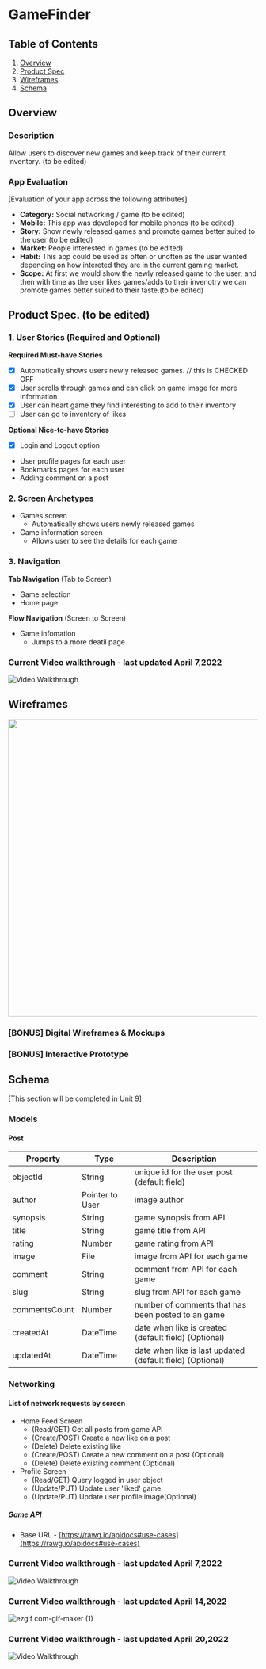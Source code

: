# GameFinder

## Table of Contents
1. [Overview](#Overview)
1. [Product Spec](#Product-Spec)
1. [Wireframes](#Wireframes)
2. [Schema](#Schema)

## Overview
### Description
Allow users to discover new games and keep track of their current inventory.  (to be edited)

### App Evaluation
[Evaluation of your app across the following attributes]
- **Category:** Social networking / game  (to be edited)
- **Mobile:** This app was developed for mobile phones  (to be edited)
- **Story:** Show newly released games and promote games better suited to the user (to be edited)
- **Market:** People interested in games  (to be edited)
- **Habit:** This app could be used as often or unoften as the user wanted depending on how intereted they are in the current gaming market. 
- **Scope:** At first we would show the newly released game to the user, and then with time as the user likes games/adds to their invenotry we can promote games better suited to their taste.(to be edited) 

## Product Spec. (to be edited)

### 1. User Stories (Required and Optional)

**Required Must-have Stories**

- [X] Automatically shows users newly released games. // this is CHECKED OFF
- [X] User scrolls through games and can click on game image for more information 
- [X] User can heart game they find interesting to add to their inventory 
- [ ] User can go to inventory of likes 

**Optional Nice-to-have Stories**

* [X] Login and Logout option 
* User profile pages for each user
* Bookmarks pages for each user
* Adding comment on a post

### 2. Screen Archetypes

* Games screen
   * Automatically shows users newly released games
* Game information screen 
   * Allows user to see the details for each game 

### 3. Navigation

**Tab Navigation** (Tab to Screen)

* Game selection
* Home page

**Flow Navigation** (Screen to Screen)

* Game infomation
   * Jumps to a more deatil page

### Current Video walkthrough - last updated April 7,2022
<img src='https://media.giphy.com/media/7yro9mObJvoKwWJhlv/giphy.gif' title='Video Walkthrough' width='' alt='Video Walkthrough' />

## Wireframes
<img src="https://user-images.githubusercontent.com/90946653/161089641-b6e91b8a-8c60-4de8-8fe2-0210af51bbaf.JPG" width=600>

### [BONUS] Digital Wireframes & Mockups

### [BONUS] Interactive Prototype

## Schema 
[This section will be completed in Unit 9]
### Models
#### Post

   | Property      | Type     | Description |
   | ------------- | -------- | ------------|
   | objectId      | String   | unique id for the user post (default field) |
   | author        | Pointer to User| image author |
   | synopsis      | String   | game synopsis from API |
   | title         | String   | game title from API |
   | rating        | Number   | game rating from API |
   | image         | File     | image from API for each game|
   | comment       | String   | comment from API for each game |
   | slug          | String   | slug from API for each game|
   | commentsCount | Number   | number of comments that has been posted to an game| 
   | createdAt     | DateTime | date when like is created (default field) (Optional)| 
   | updatedAt     | DateTime | date when like is last updated (default field) (Optional)|
### Networking
#### List of network requests by screen
   - Home Feed Screen
      - (Read/GET) Get all posts from game API 
      - (Create/POST) Create a new like on a post 
      - (Delete) Delete existing like
      - (Create/POST) Create a new comment on a post (Optional)
      - (Delete) Delete existing comment (Optional)
   - Profile Screen
      - (Read/GET) Query logged in user object
      - (Update/PUT) Update user 'liked' game 
      - (Update/PUT) Update user profile image(Optional)

##### Game API
- Base URL - [https://rawg.io/apidocs#use-cases](https://rawg.io/apidocs#use-cases)




### Current Video walkthrough - last updated April 7,2022
<img src='https://media.giphy.com/media/7yro9mObJvoKwWJhlv/giphy.gif' title='Video Walkthrough' width='' alt='Video Walkthrough' />

### Current Video walkthrough - last updated April 14,2022
![ezgif com-gif-maker (1)](https://user-images.githubusercontent.com/81440356/163466962-3016463f-9a42-48df-b5cd-b115c236200a.gif)

### Current Video walkthrough - last updated April 20,2022
<img src= 'https://media.giphy.com/media/2N4I7OwTMWaRzt3Vub/giphy.giff' title='Video Walkthrough' width='' alt='Video Walkthrough' />
